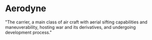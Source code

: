 # Aerodyne
 "The carrier, a main class of air craft with aerial sifting capabilities and maneuverability, hosting war and its derivatives, and undergoing development process."
